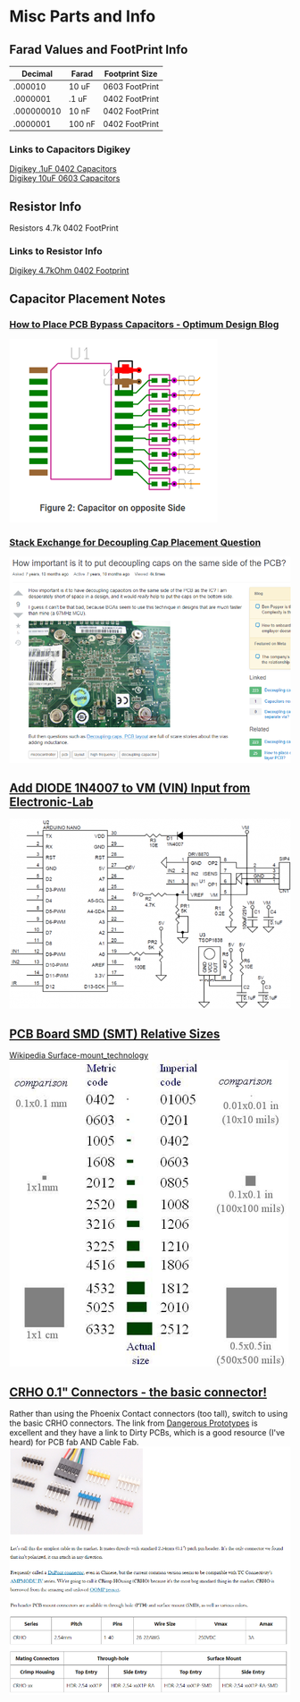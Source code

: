 # Misc Parts and Info  

## Farad Values and FootPrint Info  

| Decimal | Farad | Footprint Size |
| --- | --- | --- |
|.000010    | 10 uF |  0603 FootPrint  |
|.0000001   | .1 uF |  0402 FootPrint  |
|.000000010 | 10 nF |  0402 FootPrint  |
|.0000001   | 100 nF|  0402 FootPrint  |

### Links to Capacitors Digikey  
[Digikey .1uF 0402 Capacitors](https://www.digikey.com/product-detail/en/murata-electronics/GRM155R71E104KE14J/490-14603-1-ND/6606209)  
[Digikey 10uF 0603 Capacitors](https://www.digikey.com/product-detail/en/murata-electronics/GRM188R61E106MA73D/490-7202-1-ND/3900486)  

## Resistor Info
Resistors 4.7k 0402 FootPrint  

### Links to Resistor Info  
[Digikey 4.7kOhm 0402 Footprint](https://www.digikey.com/product-detail/en/yageo/RC0402FR-074K7L/311-4.7KLRCT-ND/2827881)  

## Capacitor Placement Notes  
### [How to Place PCB Bypass Capacitors - Optimum Design Blog](http://blog.optimumdesign.com/how-to-place-a-pcb-bypass-capacitor-6-tips)  
![alt text][cap1]  

### [Stack Exchange for Decoupling Cap Placement Question](https://electronics.stackexchange.com/questions/29286/how-important-is-it-to-put-decoupling-caps-on-the-same-side-of-the-pcb)  
![alt text][cap2]   

## [Add DIODE 1N4007 to VM (VIN) Input from Electronic-Lab](https://www.electronics-lab.com/project/3-6a-bidirectional-dc-motor-driver-shield-arduino-nano/)  
![alt text][elab] 

## [PCB Board SMD (SMT) Relative Sizes](https://electronics.stackexchange.com/questions/375637/difference-between-1206-0805-and-0603-smd-resistor)  
[Wikipedia Surface-mount_technology](https://en.wikipedia.org/wiki/Surface-mount_technology#Rectangular_passive_components)  
![alt text][smtsizes]   

## [CRHO 0.1" Connectors - the basic connector!](http://dangerousprototypes.com/blog/2017/06/22/dirty-cables-whats-in-that-pile/) 
Rather than using the Phoenix Contact connectors (too tall), switch to using the basic CRHO connectors.  The link from [Dangerous Prototypes](http://dangerousprototypes.com/blog/2017/06/22/dirty-cables-whats-in-that-pile/) is excellent and they have a link to Dirty PCBs, which is a good resource (I've heard) for PCB fab AND Cable Fab.
![alt text][chro]  

[cap1]:/images/CapOppSide.PNG "Cap Placement Example"
[cap2]:/images/CapDecouplingPlacement.PNG "Cap Placement Example"
[elab]:/images/elecLab1N4007Example.PNG "DIODE Example"
[smtsizes]:/images/RelSMT_sizes.png "SMT Sizes"
[chro]:/images/CRHO.PNG "CRHO Connectors"
